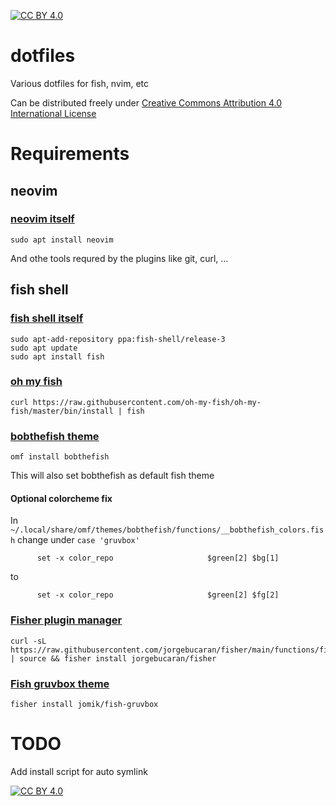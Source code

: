 [![CC BY 4.0][cc-by-shield]][cc-by]
# dotfiles
Various dotfiles for fish, nvim, etc

Can be distributed freely under [Creative Commons Attribution 4.0 International License][cc-by]

# Requirements
## neovim
### [neovim itself](https://github.com/neovim/neovim)
```
sudo apt install neovim
```
And othe tools requred by the plugins like git, curl, ...

## fish shell
### [fish shell itself](https://github.com/fish-shell/fish-shell)
```
sudo apt-add-repository ppa:fish-shell/release-3
sudo apt update
sudo apt install fish
```

### [oh my fish](https://github.com/oh-my-fish/oh-my-fish)
```
curl https://raw.githubusercontent.com/oh-my-fish/oh-my-fish/master/bin/install | fish
```

### [bobthefish theme](https://github.com/oh-my-fish/theme-bobthefish)

```
omf install bobthefish
```
This will also set bobthefish as default fish theme

#### Optional colorcheme fix
In `~/.local/share/omf/themes/bobthefish/functions/__bobthefish_colors.fish` change under `case 'gruvbox'`
```
      set -x color_repo                     $green[2] $bg[1]
```
to
```
      set -x color_repo                     $green[2] $fg[2]
```

### [Fisher plugin manager](https://github.com/jorgebucaran/fisher)
```
curl -sL https://raw.githubusercontent.com/jorgebucaran/fisher/main/functions/fisher.fish | source && fisher install jorgebucaran/fisher
```

### [Fish gruvbox theme](https://github.com/Jomik/fish-gruvbox)
```
fisher install jomik/fish-gruvbox
```

# TODO
Add install script for auto symlink

[![CC BY 4.0][cc-by-image]][cc-by]

[cc-by]: http://creativecommons.org/licenses/by/4.0/
[cc-by-image]: https://i.creativecommons.org/l/by/4.0/88x31.png
[cc-by-shield]: https://img.shields.io/badge/License-CC%20BY%204.0-lightgrey.svg
